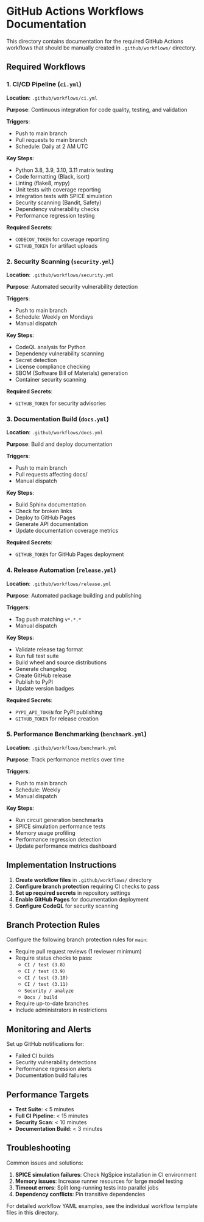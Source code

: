 # GitHub Actions Workflows Documentation

This directory contains documentation for the required GitHub Actions workflows that should be manually created in `.github/workflows/` directory.

## Required Workflows

### 1. CI/CD Pipeline (`ci.yml`)

**Location**: `.github/workflows/ci.yml`

**Purpose**: Continuous integration for code quality, testing, and validation

**Triggers**:
- Push to main branch
- Pull requests to main branch
- Schedule: Daily at 2 AM UTC

**Key Steps**:
- Python 3.8, 3.9, 3.10, 3.11 matrix testing
- Code formatting (Black, isort)
- Linting (flake8, mypy)
- Unit tests with coverage reporting
- Integration tests with SPICE simulation
- Security scanning (Bandit, Safety)
- Dependency vulnerability checks
- Performance regression testing

**Required Secrets**:
- `CODECOV_TOKEN` for coverage reporting
- `GITHUB_TOKEN` for artifact uploads

### 2. Security Scanning (`security.yml`)

**Location**: `.github/workflows/security.yml`

**Purpose**: Automated security vulnerability detection

**Triggers**:
- Push to main branch
- Schedule: Weekly on Mondays
- Manual dispatch

**Key Steps**:
- CodeQL analysis for Python
- Dependency vulnerability scanning
- Secret detection
- License compliance checking
- SBOM (Software Bill of Materials) generation
- Container security scanning

**Required Secrets**:
- `GITHUB_TOKEN` for security advisories

### 3. Documentation Build (`docs.yml`)

**Location**: `.github/workflows/docs.yml`

**Purpose**: Build and deploy documentation

**Triggers**:
- Push to main branch
- Pull requests affecting docs/
- Manual dispatch

**Key Steps**:
- Build Sphinx documentation
- Check for broken links
- Deploy to GitHub Pages
- Generate API documentation
- Update documentation coverage metrics

**Required Secrets**:
- `GITHUB_TOKEN` for GitHub Pages deployment

### 4. Release Automation (`release.yml`)

**Location**: `.github/workflows/release.yml`

**Purpose**: Automated package building and publishing

**Triggers**:
- Tag push matching `v*.*.*`
- Manual dispatch

**Key Steps**:
- Validate release tag format
- Run full test suite
- Build wheel and source distributions
- Generate changelog
- Create GitHub release
- Publish to PyPI
- Update version badges

**Required Secrets**:
- `PYPI_API_TOKEN` for PyPI publishing
- `GITHUB_TOKEN` for release creation

### 5. Performance Benchmarking (`benchmark.yml`)

**Location**: `.github/workflows/benchmark.yml`

**Purpose**: Track performance metrics over time

**Triggers**:
- Push to main branch
- Schedule: Weekly
- Manual dispatch

**Key Steps**:
- Run circuit generation benchmarks
- SPICE simulation performance tests
- Memory usage profiling
- Performance regression detection
- Update performance metrics dashboard

## Implementation Instructions

1. **Create workflow files** in `.github/workflows/` directory
2. **Configure branch protection** requiring CI checks to pass
3. **Set up required secrets** in repository settings
4. **Enable GitHub Pages** for documentation deployment
5. **Configure CodeQL** for security scanning

## Branch Protection Rules

Configure the following branch protection rules for `main`:

- Require pull request reviews (1 reviewer minimum)
- Require status checks to pass:
  - `CI / test (3.8)`
  - `CI / test (3.9)`
  - `CI / test (3.10)`
  - `CI / test (3.11)`
  - `Security / analyze`
  - `Docs / build`
- Require up-to-date branches
- Include administrators in restrictions

## Monitoring and Alerts

Set up GitHub notifications for:
- Failed CI builds
- Security vulnerability detections
- Performance regression alerts
- Documentation build failures

## Performance Targets

- **Test Suite**: < 5 minutes
- **Full CI Pipeline**: < 15 minutes
- **Security Scan**: < 10 minutes
- **Documentation Build**: < 3 minutes

## Troubleshooting

Common issues and solutions:

1. **SPICE simulation failures**: Check NgSpice installation in CI environment
2. **Memory issues**: Increase runner resources for large model testing
3. **Timeout errors**: Split long-running tests into parallel jobs
4. **Dependency conflicts**: Pin transitive dependencies

For detailed workflow YAML examples, see the individual workflow template files in this directory.
